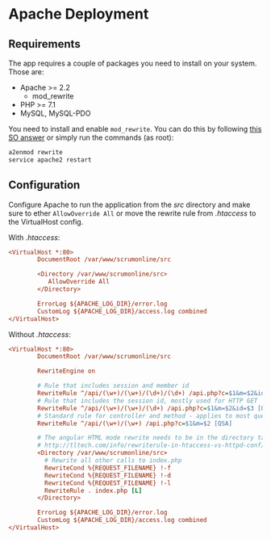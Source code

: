 # Apache Deployment

## Requirements
The app requires a couple of packages you need to install on your system. Those are:
* Apache >= 2.2
  * mod_rewrite
* PHP >= 7.1
* MySQL, MySQL-PDO

You need to install and enable `mod_rewrite`. You can do this by following [this SO answer](http://stackoverflow.com/a/5758551/6082960) or simply run the commands (as root):

```sh
a2enmod rewrite
service apache2 restart
```

## Configuration
Configure Apache to run the application from the _src_ directory and make sure to ether `AllowOverride All` or move the rewrite rule from _.htaccess_ to the VirtualHost config.

With _.htaccess_:

```ini
<VirtualHost *:80>
        DocumentRoot /var/www/scrumonline/src

        <Directory /var/www/scrumonline/src>
           AllowOverride All
        </Directory>

        ErrorLog ${APACHE_LOG_DIR}/error.log
        CustomLog ${APACHE_LOG_DIR}/access.log combined
</VirtualHost>
```

Without _.htaccess_:

```ini
<VirtualHost *:80>
        DocumentRoot /var/www/scrumonline/src

        RewriteEngine on

        # Rule that includes session and member id
        RewriteRule ^/api/(\w+)/(\w+)/(\d+)/(\d+) /api.php?c=$1&m=$2&id=$3&mid=$4 [QSA]
        # Rule that includes the session id, mostly used for HTTP GET
        RewriteRule ^/api/(\w+)/(\w+)/(\d+) /api.php?c=$1&m=$2&id=$3 [QSA]
        # Standard rule for controller and method - applies to most queries
        RewriteRule ^/api/(\w+)/(\w+) /api.php?c=$1&m=$2 [QSA]

        # The angular HTML mode rewrite needs to be in the directory tag because of reasons...
        # http://tltech.com/info/rewriterule-in-htaccess-vs-httpd-conf/
        <Directory /var/www/scrumonline/src>
          # Rewrite all other calls to index.php
          RewriteCond %{REQUEST_FILENAME} !-f 
          RewriteCond %{REQUEST_FILENAME} !-d 
          RewriteCond %{REQUEST_FILENAME} !-l
          RewriteRule . index.php [L]
        </Directory>

        ErrorLog ${APACHE_LOG_DIR}/error.log
        CustomLog ${APACHE_LOG_DIR}/access.log combined
</VirtualHost>
```
